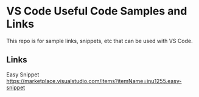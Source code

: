 # VS Code Useful Code Samples and Links
This repo is for sample links, snippets, etc that can be used with VS Code. 


## Links

Easy Snippet   
https://marketplace.visualstudio.com/items?itemName=inu1255.easy-snippet  

